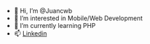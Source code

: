 - 👋 Hi, I’m @Juancwb
- 👀 I’m interested in Mobile/Web Development
- 🌱 I’m currently learning PHP
- 📫 [Linkedin](https://www.linkedin.com/in/juan-carlo-ramos/)
